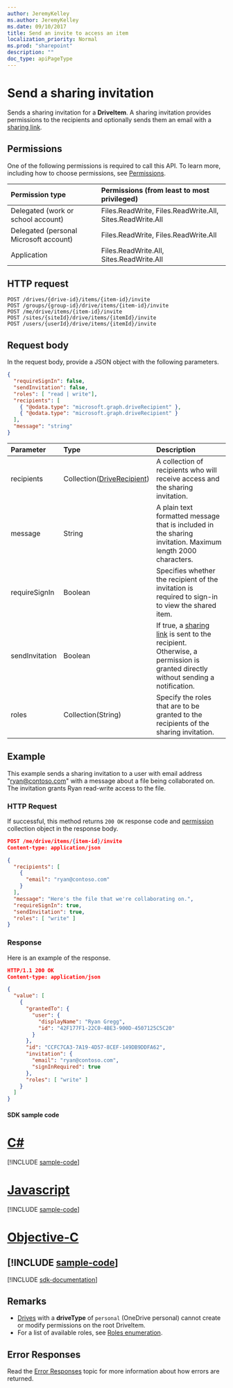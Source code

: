 ```yaml
---
author: JeremyKelley
ms.author: JeremyKelley
ms.date: 09/10/2017
title: Send an invite to access an item
localization_priority: Normal
ms.prod: "sharepoint"
description: ""
doc_type: apiPageType
---
```

# Send a sharing invitation

Sends a sharing invitation for a **DriveItem**.
A sharing invitation provides permissions to the recipients and optionally sends them an email with a [sharing link][].

## Permissions

One of the following permissions is required to call this API. To learn more, including how to choose permissions, see [Permissions](/graph/permissions-reference).

|Permission type      | Permissions (from least to most privileged)              |
|:--------------------|:---------------------------------------------------------|
|Delegated (work or school account) | Files.ReadWrite, Files.ReadWrite.All, Sites.ReadWrite.All    |
|Delegated (personal Microsoft account) | Files.ReadWrite, Files.ReadWrite.All    |
|Application | Files.ReadWrite.All, Sites.ReadWrite.All |

## HTTP request

<!-- { "blockType": "ignored" } -->

```http
POST /drives/{drive-id}/items/{item-id}/invite
POST /groups/{group-id}/drive/items/{item-id}/invite
POST /me/drive/items/{item-id}/invite
POST /sites/{siteId}/drive/items/{itemId}/invite
POST /users/{userId}/drive/items/{itemId}/invite
```

## Request body

In the request body, provide a JSON object with the following parameters.

<!-- { "blockType": "ignored", "scopes": "files.readwrite" } -->

```json
{
  "requireSignIn": false,
  "sendInvitation": false,
  "roles": [ "read | write"],
  "recipients": [
    { "@odata.type": "microsoft.graph.driveRecipient" },
    { "@odata.type": "microsoft.graph.driveRecipient" }
  ],
  "message": "string"
}
```

| Parameter        | Type                           | Description
|:-----------------|:-------------------------------|:-------------------------
| recipients       | Collection([DriveRecipient][]) | A collection of recipients who will receive access and the sharing invitation.
| message          | String                         | A plain text formatted message that is included in the sharing invitation. Maximum length 2000 characters.
| requireSignIn    | Boolean                        | Specifies whether the recipient of the invitation is required to sign-in to view the shared item.
| sendInvitation   | Boolean                        | If true, a [sharing link][] is sent to the recipient. Otherwise, a permission is granted directly without sending a notification.
| roles            | Collection(String)             | Specify the roles that are to be granted to the recipients of the sharing invitation.

## Example

This example sends a sharing invitation to a user with email address "ryan@contoso.com" with a message about a file being collaborated on.
The invitation grants Ryan read-write access to the file.

### HTTP Request

If successful, this method returns `200 OK` response code and [permission](../resources/permission.md) collection object in the response body.

<!-- { "blockType": "request", "name": "send-sharing-invite", "scopes": "files.readwrite", "target": "action" } -->

```json
POST /me/drive/items/{item-id}/invite
Content-type: application/json

{
  "recipients": [
    {
      "email": "ryan@contoso.com"
    }
  ],
  "message": "Here's the file that we're collaborating on.",
  "requireSignIn": true,
  "sendInvitation": true,
  "roles": [ "write" ]
}
```

### Response

Here is an example of the response.

<!-- { "blockType": "response", "@odata.type": "Collection(microsoft.graph.permission)", "truncated": true } -->

```json
HTTP/1.1 200 OK
Content-type: application/json

{
  "value": [
    {
      "grantedTo": {
        "user": {
          "displayName": "Ryan Gregg",
          "id": "42F177F1-22C0-4BE3-900D-4507125C5C20"
        }
      },
      "id": "CCFC7CA3-7A19-4D57-8CEF-149DB9DDFA62",
      "invitation": {
        "email": "ryan@contoso.com",
        "signInRequired": true
      },
      "roles": [ "write" ]
    }
  ]
}
```
#### SDK sample code
# [C#](#tab/cs)
[!INCLUDE [sample-code](../includes/send-sharing-invite-Cs-snippets.md)]

# [Javascript](#tab/javascript)
[!INCLUDE [sample-code](../includes/send-sharing-invite-Javascript-snippets.md)]

# [Objective-C](#tab/objective-c)
[!INCLUDE [sample-code](../includes/send-sharing-invite-Objective-C-snippets.md)]
---

[!INCLUDE [sdk-documentation](../includes/snippets_sdk_documentation_link.md)]

## Remarks

* [Drives](../resources/drive.md) with a **driveType** of `personal` (OneDrive personal) cannot create or modify permissions on the root DriveItem.
* For a list of available roles, see [Roles enumeration](../resources/permission.md#roles-enumeration).

## Error Responses

Read the [Error Responses][error-response] topic for more information about
how errors are returned.


[driveRecipient]: ../resources/driverecipient.md
[error-response]: /graph/errors
[sharing link]: ../resources/permission.md#sharing-links

<!-- {
  "type": "#page.annotation",
  "description": "Add permissions to an item and optionally send a sharing notification.",
  "keywords": "retrieve,item,metadata",
  "section": "documentation",
  "tocPath": "Sharing/Add permissions",
  "suppressions": [
    "Error: /api-reference/v1.0/api/driveitem-invite.md:\r\n      BookmarkMissing: '[#tab/objective-c](Objective-C)'. Did you mean: #objective-c (score: 4)",
    "Error: /api-reference/v1.0/api/driveitem-invite.md:\r\n      BookmarkMissing: '[#tab/cs](C#)'. Did you mean: #c (score: 5)",
    "Error: /api-reference/v1.0/api/driveitem-invite.md:\r\n      BookmarkMissing: '[#tab/javascript](Javascript)'. Did you mean: #javascript (score: 4)"
  ]
} -->
